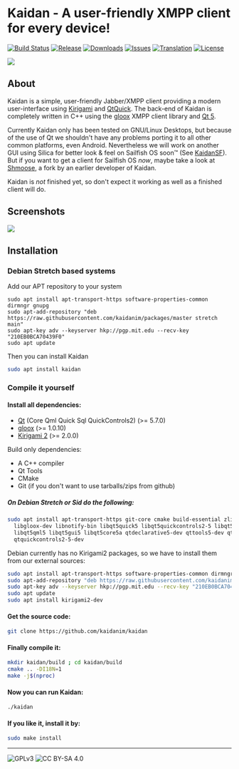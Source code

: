 # Kaidan - A user-friendly XMPP client for every device!

[![Build Status](https://travis-ci.org/KaidanIM/Kaidan.svg?branch=master)](https://travis-ci.org/KaidanIM/Kaidan)
[![Release](https://img.shields.io/github/release/kaidanim/kaidan.svg)](https://github.com/kaidanim/kaidan/releases)
[![Downloads](https://img.shields.io/github/downloads/kaidanim/kaidan/total.svg)](https://github.com/kaidanim/kaidan/releases)
[![Issues](https://img.shields.io/github/issues/kaidanim/kaidan.svg)](https://github.com/kaidanim/kaidan/issues)
[![Translation](https://hosted.weblate.org/widgets/kaidan/-/svg-badge.svg)](https://hosted.weblate.org/projects/kaidan/translations/)
[![License](https://img.shields.io/badge/License-GPLv3%2B%20%2F%20CC%20BY--SA%204.0-blue.svg)](https://raw.githubusercontent.com/kaidanim/kaidan/master/LICENSE.txt)

![](http://i.imgur.com/k1Aup3h.png)

## About

Kaidan is a simple, user-friendly Jabber/XMPP client providing a modern user-interface
using [Kirigami](https://techbase.kde.org/Kirigami) and [QtQuick](http://wiki.qt.io/Qt_Quick).
The back-end of Kaidan is completely written in C++ using the [gloox](https://camaya.net/gloox/)
XMPP client library and [Qt 5](https://www.qt.io/).

Currently Kaidan only has been tested on GNU/Linux Desktops, but because of the use of Qt we shouldn't have
any problems porting it to all other common platforms, even Android. Nevertheless we will work on another
GUI using Silica for better look & feel on Sailfish OS soon™ (See [KaidanSF](https://github.com/KaidanIM/KaidanSF)).
But if you want to get a client for Sailfish OS _now_, maybe take a look at
[Shmoose](https://github.com/geobra/harbour-shmoose), a fork by an earlier developer of Kaidan.

Kaidan is *not* finished yet, so don't expect it working as well as a finished client will do.

## Screenshots

![](http://i.imgur.com/Yfuf6AT.png)

## Installation

### Debian Stretch based systems

Add our APT repository to your system

```
sudo apt install apt-transport-https software-properties-common dirmngr gnupg
sudo apt-add-repository "deb https://raw.githubusercontent.com/kaidanim/packages/master stretch main"
sudo apt-key adv --keyserver hkp://pgp.mit.edu --recv-key "210EB0BCA70439F0"
sudo apt update
```

Then you can install Kaidan

```bash
sudo apt install kaidan
```

### Compile it yourself

#### Install all dependencies:
 * [Qt](http://doc.qt.io/qt-5/build-sources.html) (Core Qml Quick Sql QuickControls2) (>= 5.7.0)
 * [gloox](https://camaya.net/gloox/download/) (>= 1.0.10)
 * [Kirigami 2](https://phabricator.kde.org/source/kirigami/) (>= 2.0.0)

Build only dependencies:
 * A C++ compiler
 * Qt Tools
 * CMake
 * Git (if you don't want to use tarballs/zips from github)

##### On Debian Stretch or Sid do the following:

```bash
sudo apt install apt-transport-https git-core cmake build-essential zlib1g-dev \
  libgloox-dev libnotify-bin libqt5quick5 libqt5quickcontrols2-5 libqt5quickwidgets5 \
  libqt5qml5 libqt5gui5 libqt5core5a qtdeclarative5-dev qttools5-dev qt5-default \
  qtquickcontrols2-5-dev
```

Debian currently has no Kirigami2 packages, so we have to install them from our external sources:

```bash
sudo apt install apt-transport-https software-properties-common dirmngr gnupg
sudo apt-add-repository "deb https://raw.githubusercontent.com/kaidanim/packages/master sid main"
sudo apt-key adv --keyserver hkp://pgp.mit.edu --recv-key "210EB0BCA70439F0"
sudo apt update
sudo apt install kirigami2-dev
 ```

#### Get the source code:

```bash
git clone https://github.com/kaidanim/kaidan
```

#### Finally compile it:

```bash
mkdir kaidan/build ; cd kaidan/build
cmake .. -DI18N=1
make -j$(nproc)
```

#### Now you can run Kaidan:

```bash
./kaidan
```

#### If you like it, install it by:

 ```bash
 sudo make install
 ```

----

![GPLv3](https://www.gnu.org/graphics/gplv3-127x51.png)
![CC BY-SA 4.0](https://i.creativecommons.org/l/by-sa/4.0/88x31.png)
